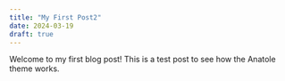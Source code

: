 ```yaml
---
title: "My First Post2"
date: 2024-03-19
draft: true
---
```


Welcome to my first blog post! This is a test post to see how the Anatole theme works.
